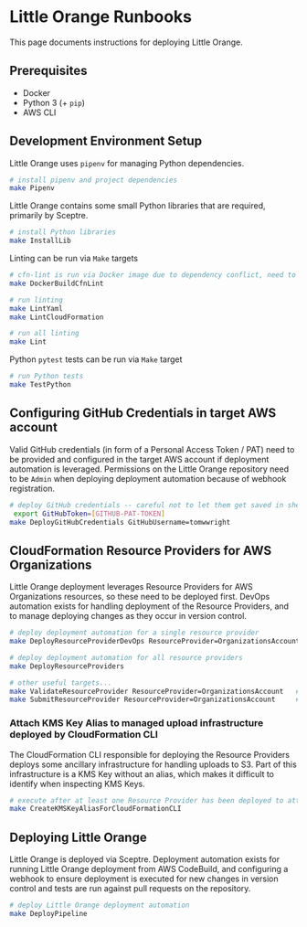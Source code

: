# Little Orange Runbooks

This page documents instructions for deploying Little Orange.

## Prerequisites

- Docker
- Python 3 (+ `pip`)
- AWS CLI

## Development Environment Setup

Little Orange uses `pipenv` for managing Python dependencies.

```sh
# install pipenv and project dependencies
make Pipenv
```

Little Orange contains some small Python libraries that are required, primarily by Sceptre.

```sh
# install Python libraries
make InstallLib
```

Linting can be run via `Make` targets

```sh
# cfn-lint is run via Docker image due to dependency conflict, need to build cfn-lint image
make DockerBuildCfnLint

# run linting
make LintYaml
make LintCloudFormation

# run all linting
make Lint
```

Python `pytest` tests can be run via `Make` target

```sh
# run Python tests
make TestPython
```

## Configuring GitHub Credentials in target AWS account

Valid GitHub credentials (in form of a Personal Access Token / PAT) need to be provided and configured in the target AWS account if deployment automation is leveraged. Permissions on the Little Orange repository need to be `Admin` when deploying deployment automation because of webhook registration.

```sh
# deploy GitHub credentials -- careful not to let them get saved in shell history!
 export GitHubToken=[GITHUB-PAT-TOKEN]
make DeployGitHubCredentials GitHubUsername=tomwwright
```

## CloudFormation Resource Providers for AWS Organizations

Little Orange deployment leverages Resource Providers for AWS Organizations resources, so these need to be deployed first. DevOps automation exists for handling deployment of the Resource Providers, and to manage deploying changes as they occur in version control.

```sh
# deploy deployment automation for a single resource provider
make DeployResourceProviderDevOps ResourceProvider=OrganizationsAccount

# deploy deployment automation for all resource providers
make DeployResourceProviders

# other useful targets...
make ValidateResourceProvider ResourceProvider=OrganizationsAccount   # run validation of Resource Provider schema using CloudFormation CLI
make SubmitResourceProvider ResourceProvider=OrganizationsAccount     # manually execute Resource Provider submission
```

### Attach KMS Key Alias to managed upload infrastructure deployed by CloudFormation CLI

The CloudFormation CLI responsible for deploying the Resource Providers deploys some ancillary infrastructure for handling uploads to S3. Part of this infrastructure is a KMS Key without an alias, which makes it difficult to identify when inspecting KMS Keys.

```sh
# execute after at least one Resource Provider has been deployed to attach KMS Key Alias
make CreateKMSKeyAliasForCloudFormationCLI
```

## Deploying Little Orange

Little Orange is deployed via Sceptre. Deployment automation exists for running Little Orange deployment from AWS CodeBuild, and configuring a webhook to ensure deployment is executed for new changes in version control and tests are run against pull requests on the repository.

```sh
# deploy Little Orange deployment automation
make DeployPipeline
```
